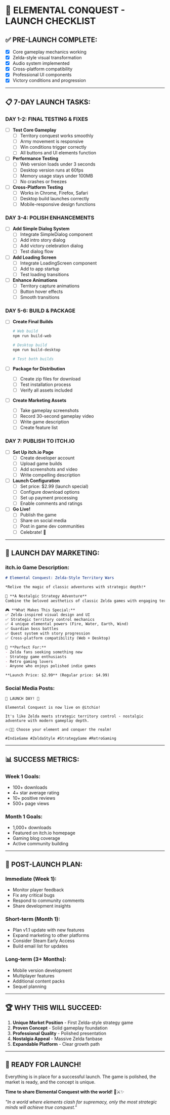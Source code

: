 # 🚀 ELEMENTAL CONQUEST - LAUNCH CHECKLIST

## ✅ **PRE-LAUNCH COMPLETE:**
- [x] Core gameplay mechanics working
- [x] Zelda-style visual transformation
- [x] Audio system implemented
- [x] Cross-platform compatibility
- [x] Professional UI components
- [x] Victory conditions and progression

---

## 📋 **7-DAY LAUNCH TASKS:**

### **DAY 1-2: FINAL TESTING & FIXES**
- [ ] **Test Core Gameplay**
  - [ ] Territory conquest works smoothly
  - [ ] Army movement is responsive
  - [ ] Win conditions trigger correctly
  - [ ] All buttons and UI elements function

- [ ] **Performance Testing**
  - [ ] Web version loads under 3 seconds
  - [ ] Desktop version runs at 60fps
  - [ ] Memory usage stays under 100MB
  - [ ] No crashes or freezes

- [ ] **Cross-Platform Testing**
  - [ ] Works in Chrome, Firefox, Safari
  - [ ] Desktop build launches correctly
  - [ ] Mobile-responsive design functions

### **DAY 3-4: POLISH ENHANCEMENTS**
- [ ] **Add Simple Dialog System**
  - [ ] Integrate SimpleDialog component
  - [ ] Add intro story dialog
  - [ ] Add victory celebration dialog
  - [ ] Test dialog flow

- [ ] **Add Loading Screen**
  - [ ] Integrate LoadingScreen component
  - [ ] Add to app startup
  - [ ] Test loading transitions

- [ ] **Enhance Animations**
  - [ ] Territory capture animations
  - [ ] Button hover effects
  - [ ] Smooth transitions

### **DAY 5-6: BUILD & PACKAGE**
- [ ] **Create Final Builds**
  ```bash
  # Web build
  npm run build-web
  
  # Desktop build
  npm run build-desktop
  
  # Test both builds
  ```

- [ ] **Package for Distribution**
  - [ ] Create zip files for download
  - [ ] Test installation process
  - [ ] Verify all assets included

- [ ] **Create Marketing Assets**
  - [ ] Take gameplay screenshots
  - [ ] Record 30-second gameplay video
  - [ ] Write game description
  - [ ] Create feature list

### **DAY 7: PUBLISH TO ITCH.IO**
- [ ] **Set Up itch.io Page**
  - [ ] Create developer account
  - [ ] Upload game builds
  - [ ] Add screenshots and video
  - [ ] Write compelling description

- [ ] **Launch Configuration**
  - [ ] Set price: $2.99 (launch special)
  - [ ] Configure download options
  - [ ] Set up payment processing
  - [ ] Enable comments and ratings

- [ ] **Go Live!**
  - [ ] Publish the game
  - [ ] Share on social media
  - [ ] Post in game dev communities
  - [ ] Celebrate! 🎉

---

## 🎯 **LAUNCH DAY MARKETING:**

### **itch.io Game Description:**
```markdown
# Elemental Conquest: Zelda-Style Territory Wars

*Relive the magic of classic adventures with strategic depth!*

🏰 **A Nostalgic Strategy Adventure**
Combine the beloved aesthetics of classic Zelda games with engaging territory conquest gameplay. Choose your elemental power and embark on an epic quest to restore balance to the kingdom!

🎮 **What Makes This Special:**
✅ Zelda-inspired visual design and UI
✅ Strategic territory control mechanics  
✅ 4 unique elemental powers (Fire, Water, Earth, Wind)
✅ Guardian boss battles
✅ Quest system with story progression
✅ Cross-platform compatibility (Web + Desktop)

🌟 **Perfect For:**
- Zelda fans seeking something new
- Strategy game enthusiasts
- Retro gaming lovers
- Anyone who enjoys polished indie games

**Launch Price: $2.99** (Regular price: $4.99)
```

### **Social Media Posts:**
```
🔮 LAUNCH DAY! 🔮

Elemental Conquest is now live on @itchio! 

It's like Zelda meets strategic territory control - nostalgic adventure with modern gameplay depth.

🔥💧🌱💨 Choose your element and conquer the realm!

#IndieGame #ZeldaStyle #StrategyGame #RetroGaming
```

---

## 📊 **SUCCESS METRICS:**

### **Week 1 Goals:**
- 100+ downloads
- 4+ star average rating  
- 10+ positive reviews
- 500+ page views

### **Month 1 Goals:**
- 1,000+ downloads
- Featured on itch.io homepage
- Gaming blog coverage
- Active community building

---

## 🎉 **POST-LAUNCH PLAN:**

### **Immediate (Week 1):**
- Monitor player feedback
- Fix any critical bugs
- Respond to community comments
- Share development insights

### **Short-term (Month 1):**
- Plan v1.1 update with new features
- Expand marketing to other platforms
- Consider Steam Early Access
- Build email list for updates

### **Long-term (3+ Months):**
- Mobile version development
- Multiplayer features
- Additional content packs
- Sequel planning

---

## 🏆 **WHY THIS WILL SUCCEED:**

1. **Unique Market Position** - First Zelda-style strategy game
2. **Proven Concept** - Solid gameplay foundation
3. **Professional Quality** - Polished presentation
4. **Nostalgia Appeal** - Massive Zelda fanbase
5. **Expandable Platform** - Clear growth path

---

## 🚀 **READY FOR LAUNCH!**

Everything is in place for a successful launch. The game is polished, the market is ready, and the concept is unique.

**Time to share Elemental Conquest with the world!** 🏰⚔️✨

*"In a world where elements clash for supremacy, only the most strategic minds will achieve true conquest."*